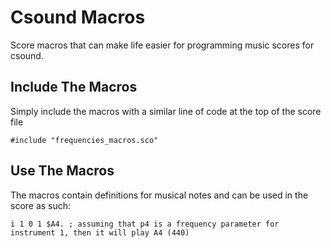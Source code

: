 # Csound Macros
Score macros that can make life easier for programming music scores for csound.

## Include The Macros
Simply include the macros with a similar line of code at the top of the score file

```
#include "frequencies_macros.sco"
```

## Use The Macros

The macros contain definitions for musical notes and can be used in the score as such:

```
i 1 0 1 $A4. ; assuming that p4 is a frequency parameter for instrument 1, then it will play A4 (440)
```
